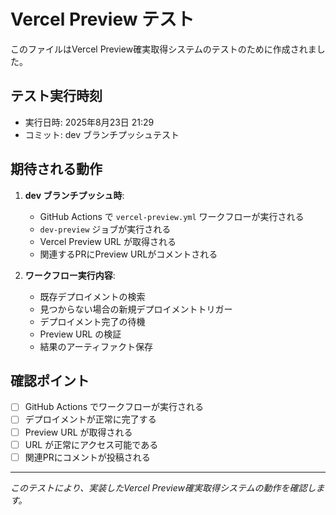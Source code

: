 # Vercel Preview テスト

このファイルはVercel Preview確実取得システムのテストのために作成されました。

## テスト実行時刻

- 実行日時: 2025年8月23日 21:29
- コミット: dev ブランチプッシュテスト

## 期待される動作

1. **dev ブランチプッシュ時**:
   - GitHub Actions で `vercel-preview.yml` ワークフローが実行される
   - `dev-preview` ジョブが実行される
   - Vercel Preview URL が取得される
   - 関連するPRにPreview URLがコメントされる

2. **ワークフロー実行内容**:
   - 既存デプロイメントの検索
   - 見つからない場合の新規デプロイメントトリガー
   - デプロイメント完了の待機
   - Preview URL の検証
   - 結果のアーティファクト保存

## 確認ポイント

- [ ] GitHub Actions でワークフローが実行される
- [ ] デプロイメントが正常に完了する
- [ ] Preview URL が取得される
- [ ] URL が正常にアクセス可能である
- [ ] 関連PRにコメントが投稿される

---

_このテストにより、実装したVercel Preview確実取得システムの動作を確認します。_
